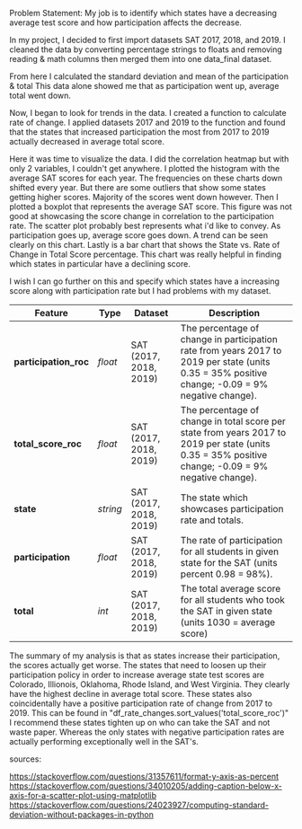 Problem Statement: My job is to identify which states have a decreasing average test score and how participation affects the decrease.

In my project, I decided to first import datasets SAT 2017, 2018, and 2019. I cleaned the data by converting percentage strings to floats and removing reading & math columns then merged them into one data_final dataset. 

From here I calculated the standard deviation and mean of the participation & total
This data alone showed me that as participation went up, average total went down.

Now, I began to look for trends in the data. I created a function to calculate rate of change. I applied datasets 2017 and 2019 to the function and found that the states that increased participation the most from 2017 to 2019 actually decreased in average total score.

Here it was time to visualize the data. I did the correlation heatmap but with only 2 variables, I couldn't get anywhere. I plotted the histogram with the average SAT scores for each year. The frequencies on these charts down shifted every year. But there are some outliers that show some states getting higher scores. Majority of the scores went down however. Then I plotted a boxplot that represents the average SAT score. This figure was not good at showcasing the score change in correlation to the participation rate. The scatter plot probably best represents what i'd like to convey. As participation goes up, average score goes down. A trend can be seen clearly on this chart. Lastly is a bar chart that shows the State vs. Rate of Change in Total Score percentage. This chart was really helpful in finding which states in particular have a declining score.

I wish I can go further on this and specify which states have a increasing score along with participation rate but I had problems with my dataset.

|Feature|Type|Dataset|Description|
|---|---|---|---|
|**participation_roc**|*float*|SAT (2017, 2018, 2019) |The percentage of change in participation rate from years 2017 to 2019 per state (units 0.35 = 35% positive change; -0.09 = 9% negative change).| 
|**total_score_roc**|*float*|SAT (2017, 2018, 2019)|The percentage of change in total score per state from years 2017 to 2019 per state (units 0.35 = 35% positive change; -0.09 = 9% negative change).|
|**state**|*string*|SAT (2017, 2018, 2019)|The state which showcases participation rate and totals.| 
|**participation**|*float*|SAT (2017, 2018, 2019)|The rate of participation for all students in given state for the SAT (units percent 0.98 = 98%).| 
|**total**|*int*|SAT (2017, 2018, 2019)|The total average score for all students who took the SAT in given state (units 1030 = average score)| 

The summary of my analysis is that as states increase their participation, the scores actually get worse. The states that need to loosen up their participation policy in order to increase average state test scores are Colorado, Illionois, Oklahoma, Rhode Island, and West Virginia. They clearly have the highest decline in average total score. These states also coincidentally have a positive participation rate of change from 2017 to 2019. This can be found in "df_rate_changes.sort_values('total_score_roc')" I recommend these states tighten up on who can take the SAT and not waste paper. Whereas the only states with negative participation rates are actually performing exceptionally well in the SAT's.

sources:

https://stackoverflow.com/questions/31357611/format-y-axis-as-percent
https://stackoverflow.com/questions/34010205/adding-caption-below-x-axis-for-a-scatter-plot-using-matplotlib
https://stackoverflow.com/questions/24023927/computing-standard-deviation-without-packages-in-python

